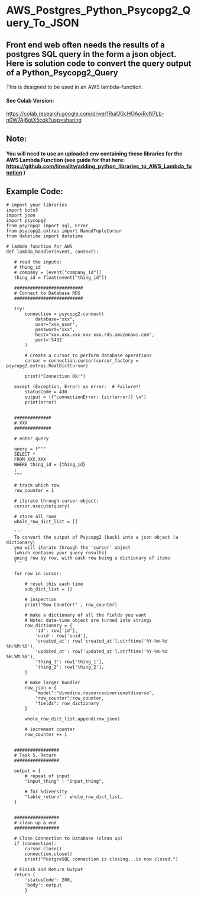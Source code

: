 # AWS_Postgres_Python_Psycopg2_Query_To_JSON

## Front end web often needs the results of a postgres SQL query in the form a json object. Here is solution code to convert the query output of a Python_Psycopg2_Query 

This is designed to be used in an AWS lambda-function.

#### See Colab Version:
https://colab.research.google.com/drive/1RuiOGcHOAoiRoN7Lb-n0W7Aj6otX5cok?usp=sharing 

## Note: 
#### You will need to use an uploaded env containing these libraries for the AWS Lambda Function (see guide for that here: https://github.com/lineality/adding_python_libraries_to_AWS_Lambda_function )

## Example Code:

```
# import your libraries
import boto3
import json
import psycopg2
from psycopg2 import sql, Error
from psycopg2.extras import NamedTupleCursor
from datetime import datetime
 
# lambda function for AWS
def lambda_handler(event, context):
 
   # read the inputs:
   # thing_id
   # company = [event["company_id"]]
   thing_id = float(event["thing_id"])
 
   ##########################
   # Connect to Database RDS
   ##########################
 
   try:
       connection = psycopg2.connect(
           database="xxx",
           user="xxx_user",
           password="xxx",
           host="xxx.xxx.xxx-xxx-xxx.rds.amazonaws.com",
           port='5432'
       )
 
       # Create a cursor to perform database operations
       cursor = connection.cursor(cursor_factory = psycopg2.extras.RealDictCursor)
 
       print("Connection Ok!")
 
   except (Exception, Error) as error:  # Failure!!
       statusCode = 430
       output = (f"connectionError: {str(error)} \n")
       print(error)
 
 
   ##############
   # XXX
   ##############
 
   # enter query
 
   query = f"""
   SELECT *   
   FROM XXX.XXX
   WHERE thing_id = {thing_id}
   ;
   """
 
   # track which row
   row_counter = 1
 
   # iterate through cursor-object:
   cursor.execute(query)
 
   # store all rows
   whole_row_dict_list = []
 
   '''
   To convert the output of Psycopg2 (back) into a json object (a dictionary)
   you will iterate through the 'cursor' object
   (which contains your query results)
   going row by row, with each row being a dictionary of items
   '''
 
   for row in cursor:
 
       # reset this each time
       sub_dict_list = []
      
       # inspection
       print("Row Counter!" , row_counter)
 
       # make a dictionary of all the fields you want
       # Note: date-time object are turned into strings
       row_dictionary = {
           'id': row['id'],
           'uuid': row['uuid'],
           'created_at': row['created_at'].strftime('%Y-%m-%d %H:%M:%S'),
           'updated_at': row['updated_at'].strftime('%Y-%m-%d %H:%M:%S'),
           'thing_1': row['thing_1'],
           'thing_2': row['thing_2'],
       }
 
       # make larger bundler
       row_json = {
           "model":"divedins.resourcediversenotdiverse",
           "row_counter":row_counter,
           "fields": row_dictionary
       }
 
       whole_row_dict_list.append(row_json)
 
       # increment counter
       row_counter += 1
 
 
   #################
   # Task 5. Return
   #################
 
   output = {
       # repeat of input
       "input_thing" : "input_thing",
 
       # for %diversity
       "table_return" : whole_row_dict_list,
   }
 
 
   #################
   # clean up & end
   #################
 
   # Close Connection to Database (clean up)
   if (connection):
       cursor.close()
       connection.close()
       print("PostgreSQL connection is closing...is now closed.")
 
   # Finish and Return Output
   return {
       'statusCode': 200,
       'body': output
       }

```
